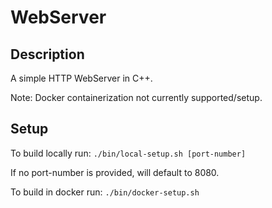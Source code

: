 # WebServer

## Description

A simple HTTP WebServer in C++.

Note: Docker containerization not currently supported/setup.

## Setup

To build locally run:
``./bin/local-setup.sh [port-number]``

If no port-number is provided, will default to 8080.

To build in docker run: 
``./bin/docker-setup.sh``
